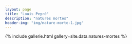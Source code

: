 ```yaml
---
layout: page
title: "Louis Peyré"
description: "natures mortes"
header-img: "img/nature-morte-1.jpg"
---
```


{% include gallerie.html gallery=site.data.natures-mortes %}
